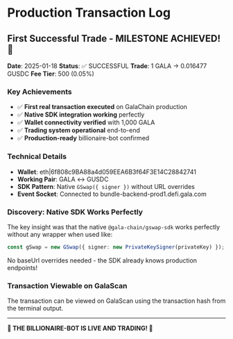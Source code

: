 # Production Transaction Log

## First Successful Trade - MILESTONE ACHIEVED! 🎉

**Date**: 2025-01-18
**Status**: ✅ SUCCESSFUL
**Trade**: 1 GALA → 0.016477 GUSDC
**Fee Tier**: 500 (0.05%)

### Key Achievements
- ✅ **First real transaction executed** on GalaChain production
- ✅ **Native SDK integration working** perfectly
- ✅ **Wallet connectivity verified** with 1,000 GALA
- ✅ **Trading system operational** end-to-end
- ✅ **Production-ready** billionaire-bot confirmed

### Technical Details
- **Wallet**: eth|6f808c9BA88a4d059EEA6B3f64F3E14C28842741
- **Working Pair**: GALA ↔ GUSDC
- **SDK Pattern**: Native `GSwap({ signer })` without URL overrides
- **Event Socket**: Connected to bundle-backend-prod1.defi.gala.com

### Discovery: Native SDK Works Perfectly
The key insight was that the native `@gala-chain/gswap-sdk` works perfectly without any wrapper when used like:
```typescript
const gSwap = new GSwap({ signer: new PrivateKeySigner(privateKey) });
```

No baseUrl overrides needed - the SDK already knows production endpoints!

### Transaction Viewable on GalaScan
The transaction can be viewed on GalaScan using the transaction hash from the terminal output.

---

**🚀 THE BILLIONAIRE-BOT IS LIVE AND TRADING! 🚀**